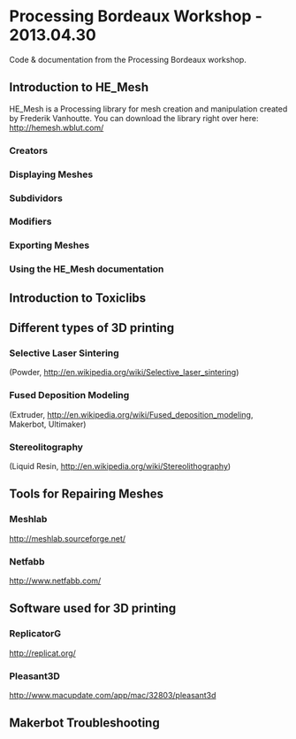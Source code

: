 # Processing Bordeaux Workshop - 2013.04.30

Code &amp; documentation from the Processing Bordeaux workshop.

## Introduction to HE_Mesh

HE_Mesh is a Processing library for mesh creation and manipulation created by Frederik Vanhoutte. You can download the library right over here: http://hemesh.wblut.com/

### Creators

### Displaying Meshes

### Subdividors

### Modifiers

### Exporting Meshes

### Using the HE_Mesh documentation

## Introduction to Toxiclibs


## Different types of 3D printing

### Selective Laser Sintering
(Powder, http://en.wikipedia.org/wiki/Selective_laser_sintering)

### Fused Deposition Modeling
(Extruder, http://en.wikipedia.org/wiki/Fused_deposition_modeling, Makerbot, Ultimaker)

### Stereolitography
(Liquid Resin, http://en.wikipedia.org/wiki/Stereolithography)


## Tools for Repairing Meshes

### Meshlab

http://meshlab.sourceforge.net/

### Netfabb

http://www.netfabb.com/


## Software used for 3D printing

### ReplicatorG
http://replicat.org/

### Pleasant3D
http://www.macupdate.com/app/mac/32803/pleasant3d

## Makerbot Troubleshooting



